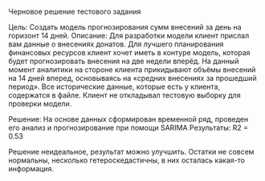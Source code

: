 Черновое решение тестового задания

Цель: Создать модель прогнозирования сумм внесений за день на горизонт 14 дней.
Описание: 
Для разработки модели клиент прислал вам данные о внесениях донатов. 
Для лучшего планирования финансовых ресурсов клиент хочет иметь в контуре модель, которая будет прогнозировать внесения на две недели вперёд. 
На данный момент аналитики на стороне клиента прикидывают объёмы внесений на 14 дней вперед, основываясь на «средних внесениях за прошедший период». 
Все исторические данные, которые есть у клиента, содержатся в файле. Клиент не откладывал тестовую выборку для проверки модели. 

Решение:
На основе данных сформирован временной ряд, проведен его анализ и прогнозирование при помощи SARIMA
Результаты: R2 = 0.53

Решение неидеальное, результат можно улучшить.
Остатки не совсем нормальны, несколько гетероскедастичны, в них осталась какая-то информация.
